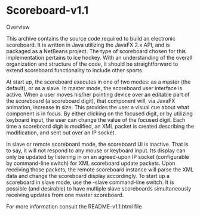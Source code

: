 # Scoreboard-v1.1


Overview

This archive contains the source code required to build an electronic 
scoreboard.  It is written in Java utilizing the JavaFX 2.x API, and is
packaged as a NetBeans project.  The type of scoreboard chosen for this
implementation pertains to ice hockey.  With an understanding of the overall
organization and structure of the code, it should be straightforward to extend
scoreboard functionality to include other sports.

At start up, the scoreboard executes in one of two modes: as a master
(the default), or as a slave.  In master mode, the scoreboard user interface is
active.  When a user moves his/her pointing device over an editable part of the
scoreboard (a scoreboard digit), that component will, via JavaFX animation,
increase in size.  This provides the user a visual cue about what component is
in focus.  By either clicking on the focused digit, or by utilizing keyboard
input, the user can change the value of the focused digit.  Each time a
scoreboard digit is modified, an XML packet is created describing the
modification, and sent out over an IP socket.

In slave or remote scoreboard mode, the scoreboard UI is inactive.  That is
to say, it will not respond to any mouse or keyboard input.  Its display
can only be updated by listening in on an agreed-upon IP socket
(configurable by command-line switch) for XML scoreboard update packets.
Upon receiving those packets, the remote scoreboard instance will parse the
XML data and change the scoreboard display accordingly.  To start up a
scoreboard in slave mode, use the -slave command-line switch.
It is possible (and desirable) to have multiple slave scoreboards
simultaneously receiving updates from one master scoreboard.

For more information consult the README-v1.1.html file
